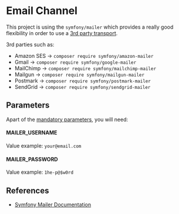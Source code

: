 # Email Channel

This project is using the `symfony/mailer` which provides a really good flexibility in order
to use a [3rd party transport](https://symfony.com/doc/current/mailer.html#using-a-3rd-party-transport).

3rd parties such as:

- Amazon SES -> `composer require symfony/amazon-mailer`
- Gmail -> `composer require symfony/google-mailer`
- MailChimp -> `composer require symfony/mailchimp-mailer`
- Mailgun -> `composer require symfony/mailgun-mailer`
- Postmark -> `composer require symfony/postmark-mailer`
- SendGrid -> `composer require symfony/sendgrid-mailer`

## Parameters

Apart of the [mandatory parameters](../../docu/README.md), you will need:

#### MAILER_USERNAME

Value example: `your@email.com`

#### MAILER_PASSWORD

Value example: `1he-p@$w0rd`

## References

* [Symfony Mailer Documentation](https://symfony.com/doc/current/mailer.html)
